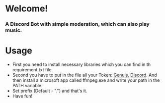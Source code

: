 # Welcome!

### A Discord Bot with simple moderation, which can also play music.

# Usage

 - First you need to install necessary libraries which you can find in th requirement.txt file.
 - Second you have to put in the file all your Token: [Genuis](https://docs.genius.com), [Discord](https://discord.com/developers/applications/). And then install a microsoft app called ffmpeg.exe and  write your path in the PATH variable.
 - Set prefix (Default - ".") and that's it.
 - Have fun!
